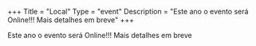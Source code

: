 +++
Title = "Local"
Type = "event"
Description = "Este ano o evento será Online!!! Mais detalhes em breve"
+++

Este ano o evento será Online!!! Mais detalhes em breve